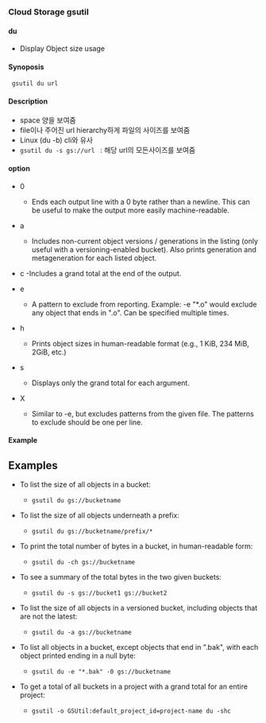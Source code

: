 ﻿### Cloud Storage gsutil
#### du
- Display Object size usage
#### Synoposis
` gsutil du url`
#### Description
- space 양을 보여줌 
- file이나 주어진 url hierarchy하게 파일의 사이즈를 보여줌
- Linux (du -b) cli와 유사
- `gsutil du -s gs://url ` :  해당 url의 모든사이즈를 보여줌

#### option
- 0
	- Ends each output line with a 0 byte rather than a newline. This can be useful to make the output more easily machine-readable.
- a
	- Includes non-current object versions / generations in the listing (only useful with a versioning-enabled bucket). Also prints generation and metageneration for each listed object.
- c
	-Includes a grand total at the end of the output.
- e
	- A pattern to exclude from reporting. Example: -e "*.o" would exclude any object that ends in ".o". Can be specified multiple times.
- h
	- Prints object sizes in human-readable format (e.g., 1 KiB, 234 MiB, 2GiB, etc.)
- s
	- Displays only the grand total for each argument.

- X
	- Similar to -e, but excludes patterns from the given file. The patterns to exclude should be one per line.

#### Example
## Examples
 - To list the size of all objects in a bucket:
	-	`gsutil du gs://bucketname`

- To list the size of all objects underneath a prefix:
	- `gsutil du gs://bucketname/prefix/*`

 -	To print the total number of bytes in a bucket, in human-readable form:
	- `gsutil du -ch gs://bucketname`
- To see a summary of the total bytes in the two given buckets:
	- `gsutil du -s gs://bucket1 gs://bucket2`
 - To list the size of all objects in a versioned bucket, including objects that are not the latest:
	- `gsutil du -a gs://bucketname`
- To list all objects in a bucket, except objects that end in ".bak", with each object printed ending in a null byte:
	- `gsutil du -e "*.bak" -0 gs://bucketname`
- To get a total of all buckets in a project with a grand total for an entire project:
	- `gsutil -o GSUtil:default_project_id=project-name du -shc`

